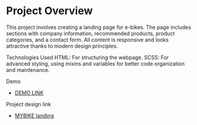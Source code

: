 # Project Overview
This project involves creating a landing page for e-bikes. The page includes sections with company information, recommended products, product categories, and a contact form. All content is responsive and looks attractive thanks to modern design principles.

Technologies Used
HTML: For structuring the webpage.
SCSS: For advanced styling, using mixins and variables for better code organization and maintenance.

Demo
- [DEMO LINK](https://st74eet.github.io/layout_landing-page/)

Project design link
- [MYBIKE landing](https://www.figma.com/file/NZQAIydtHo5QkINyGLHNcq/BIKE-New-Version?node-id=0%3A1)
